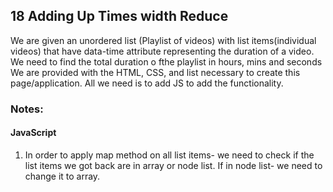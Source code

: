## 18 Adding Up Times width Reduce
We are given an unordered list (Playlist of videos) with list items(individual videos) that have data-time attribute representing the duration of a video. We need to find the total duration o fthe playlist in hours, mins and seconds<br/>
We are provided with the HTML, CSS, and list necessary to create this page/application. All we need is to add JS to add the functionality.

### Notes:
#### JavaScript
1. In order to apply map method on all list items- we need to check if the list items we got back are in array or node list. If in node list- we need to change it to array.

